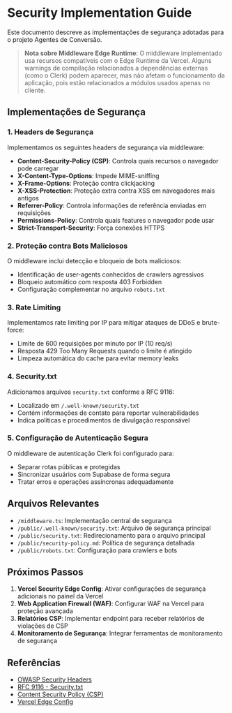 # Security Implementation Guide

Este documento descreve as implementações de segurança adotadas para o projeto Agentes de Conversão.

> **Nota sobre Middleware Edge Runtime**: O middleware implementado usa recursos compatíveis com o Edge Runtime da Vercel. Alguns warnings de compilação relacionados a dependências externas (como o Clerk) podem aparecer, mas não afetam o funcionamento da aplicação, pois estão relacionados a módulos usados apenas no cliente.

## Implementações de Segurança

### 1. Headers de Segurança

Implementamos os seguintes headers de segurança via middleware:

- **Content-Security-Policy (CSP)**: Controla quais recursos o navegador pode carregar
- **X-Content-Type-Options**: Impede MIME-sniffing
- **X-Frame-Options**: Proteção contra clickjacking
- **X-XSS-Protection**: Proteção extra contra XSS em navegadores mais antigos
- **Referrer-Policy**: Controla informações de referência enviadas em requisições
- **Permissions-Policy**: Controla quais features o navegador pode usar
- **Strict-Transport-Security**: Força conexões HTTPS

### 2. Proteção contra Bots Maliciosos

O middleware inclui detecção e bloqueio de bots maliciosos:

- Identificação de user-agents conhecidos de crawlers agressivos
- Bloqueio automático com resposta 403 Forbidden
- Configuração complementar no arquivo `robots.txt`

### 3. Rate Limiting

Implementamos rate limiting por IP para mitigar ataques de DDoS e brute-force:

- Limite de 600 requisições por minuto por IP (10 req/s)
- Resposta 429 Too Many Requests quando o limite é atingido
- Limpeza automática do cache para evitar memory leaks

### 4. Security.txt

Adicionamos arquivos `security.txt` conforme a RFC 9116:

- Localizado em `/.well-known/security.txt`
- Contém informações de contato para reportar vulnerabilidades
- Indica políticas e procedimentos de divulgação responsável

### 5. Configuração de Autenticação Segura

O middleware de autenticação Clerk foi configurado para:

- Separar rotas públicas e protegidas
- Sincronizar usuários com Supabase de forma segura
- Tratar erros e operações assíncronas adequadamente

## Arquivos Relevantes

- `/middleware.ts`: Implementação central de segurança
- `/public/.well-known/security.txt`: Arquivo de segurança principal
- `/public/security.txt`: Redirecionamento para o arquivo principal
- `/public/security-policy.md`: Política de segurança detalhada
- `/public/robots.txt`: Configuração para crawlers e bots

## Próximos Passos

1. **Vercel Security Edge Config**: Ativar configurações de segurança adicionais no painel da Vercel
2. **Web Application Firewall (WAF)**: Configurar WAF na Vercel para proteção avançada
3. **Relatórios CSP**: Implementar endpoint para receber relatórios de violações de CSP
4. **Monitoramento de Segurança**: Integrar ferramentas de monitoramento de segurança

## Referências

- [OWASP Security Headers](https://owasp.org/www-project-secure-headers/)
- [RFC 9116 - Security.txt](https://www.rfc-editor.org/rfc/rfc9116.html)
- [Content Security Policy (CSP)](https://developer.mozilla.org/en-US/docs/Web/HTTP/CSP)
- [Vercel Edge Config](https://vercel.com/docs/concepts/edge-network/edge-config)